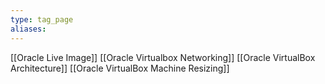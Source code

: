 ```yaml
---
type: tag_page
aliases: 
---
```

[[Oracle Live Image]]
[[Oracle Virtualbox Networking]]
[[Oracle VirtualBox Architecture]]
[[Oracle VirtualBox Machine Resizing]]